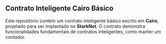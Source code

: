 ## Contrato Inteligente Cairo Básico

Este repositório contém um contrato inteligente básico escrito em **Cairo**, projetado para ser implantado no **StarkNet**. O contrato demonstra funcionalidades fundamentais de contratos inteligentes, como manter um contador.